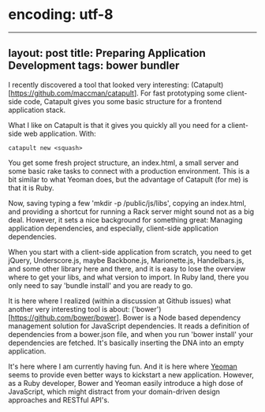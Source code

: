 # encoding: utf-8
---
layout: post
title: Preparing Application Development
tags: bower bundler
---
I recently discovered a tool that looked very interesting: (Catapult)[https://github.com/maccman/catapult]. For fast prototyping some client-side code, Catapult gives you some basic structure for a frontend application stack.

What I like on Catapult is that it gives you quickly all you need for a client-side web application. With:

    catapult new <squash>

You get some fresh project structure, an index.html, a small server and some basic rake tasks to connect with a production environment. This is a bit similar to what Yeoman does, but the advantage of Catapult (for me) is that it is Ruby.

Now, saving typing a few 'mkdir -p /public/js/libs', copying an index.html, and providing a shortcut for running a Rack server might sound not as a big deal. However, it sets a nice background for something great: Managing application dependencies, and especially, client-side application dependencies.

When you start with a client-side application from scratch, you need to get jQuery, Underscore.js, maybe Backbone.js, Marionette.js, Handelbars.js, and some other library here and there, and it is easy to lose the overview where to get your libs, and what version to import. In Ruby land, there you only need to say 'bundle install' and you are ready to go.

It is here where I realized (within a discussion at Github issues) what another very interesting tool is about: ('bower')[https://github.com/bower/bower]. Bower is a Node based dependency management solution for JavaScript dependencies. It reads a definition of dependencies from a bower.json file, and when you run 'bower install' your dependencies are fetched. It's basically inserting the DNA into an empty application.

It's here where I am currently having fun. And it is here where [Yeoman](https://github.com/yeoman) seems to provide even better ways to kickstart a new application. However, as a Ruby developer, Bower and Yeoman easily introduce a high dose of JavaScript, which might distract from your domain-driven design approaches and RESTful API's. 


